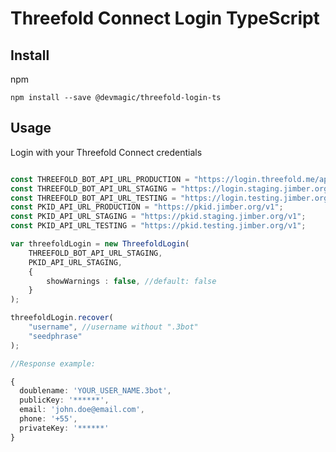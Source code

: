 # Threefold Connect Login TypeScript

## Install
npm

`npm install --save @devmagic/threefold-login-ts`


## Usage

Login with your Threefold Connect credentials
```ts

const THREEFOLD_BOT_API_URL_PRODUCTION = "https://login.threefold.me/api";
const THREEFOLD_BOT_API_URL_STAGING = "https://login.staging.jimber.org/api";
const THREEFOLD_BOT_API_URL_TESTING = "https://login.testing.jimber.org/api";
const PKID_API_URL_PRODUCTION = "https://pkid.jimber.org/v1";
const PKID_API_URL_STAGING = "https://pkid.staging.jimber.org/v1";
const PKID_API_URL_TESTING = "https://pkid.testing.jimber.org/v1";

var threefoldLogin = new ThreefoldLogin(
	THREEFOLD_BOT_API_URL_STAGING,
	PKID_API_URL_STAGING,
	{
		showWarnings : false, //default: false
	}
);

threefoldLogin.recover(
	"username", //username without ".3bot"
	"seedphrase"
);

//Response example:

{
  doublename: 'YOUR_USER_NAME.3bot',
  publicKey: '******',
  email: 'john.doe@email.com',
  phone: '+55',
  privateKey: '******'
}

```